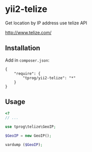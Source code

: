 # yii2-telize
Get  location by IP address use telize API

http://www.telize.com/

Installation
------------
Add in `composer.json`:
```
{
    "require": {
        "tprog/yii2-telize": "*"
    }
}
```

Usage
-----
```php
<?
// ...

use tprog\telize\GeoIP;

$GeoIP = new GeoIP();

vardump ($GeoIP);
```